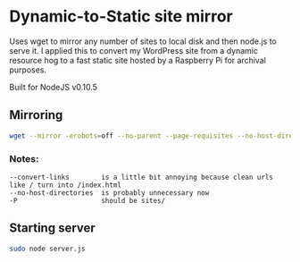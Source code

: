 # Dynamic-to-Static site mirror

Uses wget to mirror any number of sites to local disk and then node.js to serve it. I applied this to convert my
WordPress site from a dynamic resource hog to a fast static site hosted by a Raspberry Pi for archival purposes.

Built for NodeJS v0.10.5

## Mirroring

```bash
wget --mirror -erobots=off --no-parent --page-requisites --no-host-directories -P sites/ www.mikesmullin.com
```

### Notes:

    --convert-links        is a little bit annoying because clean urls like / turn into /index.html
    --no-host-directories  is probably unnecessary now
    -P                     should be sites/

## Starting server

```bash
sudo node server.js
```
